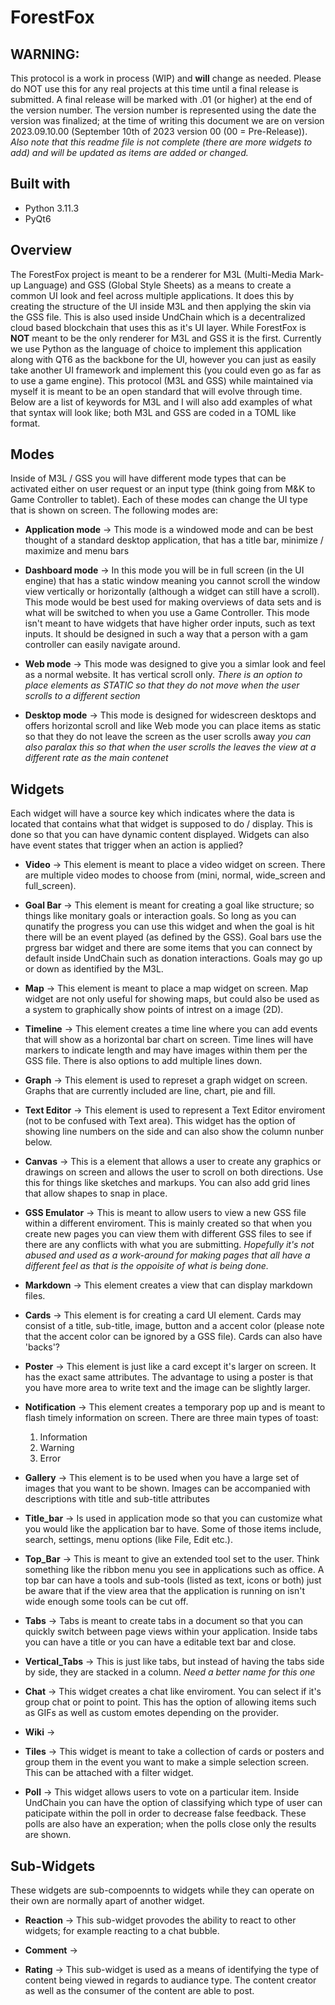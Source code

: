 # ForestFox

## WARNING: 

This protocol is a work in process (WIP) and **will** change as needed. Please do NOT use this for any real projects at this time until a final release is submitted. A final release will be marked with .01 (or higher) at the end of the version number. The version number is represented using the date the version was finalized; at the time of writing this document we are on version 2023.09.10.00 (September 10th of 2023 version 00 (00 = Pre-Release)). *Also note that this readme file is not complete (there are more widgets to add) and will be updated as items are added or changed.* 

## Built with

- Python 3.11.3
- PyQt6

## Overview

The ForestFox project is meant to be a renderer for M3L (Multi-Media Mark-up Language) and GSS (Global Style Sheets) as a means to create a common UI look and feel across multiple applications. It does this by creating the structure of the UI inside M3L and then applying the skin via the GSS file. This is also used inside UndChain which is a decentralized cloud based blockchain that uses this as it's UI layer. While ForestFox is **NOT** meant to be the only renderer for M3L and GSS it is the first. Currently we use Python as the language of choice to implement this application along with QT6 as the backbone for the UI, however you can just as easily take another UI framework and implement this (you could even go as far as to use a game engine). This protocol (M3L and GSS) while maintained via myself it is meant to be an open standard that will evolve through time. Below are a list of keywords for M3L and I will also add examples of what that syntax will look like; both M3L and GSS are coded in a TOML like format.

## Modes

Inside of M3L / GSS you will have different mode types that can be activated either on user request or an input type (think going from M&K to Game Controller to tablet). Each of these modes can change the UI type that is shown on screen. The following modes are:

- **Application mode** -> This mode is a windowed mode and can be best thought of a standard desktop application, that has a title bar, minimize / maximize and menu bars

- **Dashboard mode** -> In this mode you will be in full screen (in the UI engine) that has a static window meaning you cannot scroll the window view vertically or horizontally (although a widget can still have a scroll). This mode would be best used for making overviews of data sets and is what will be switched to when you use a Game Controller. This mode isn't meant to have widgets that have higher order inputs, such as text inputs. It should be designed in such a way that a person with a gam controller can easily navigate around.

- **Web mode** -> This mode was designed to give you a simlar look and feel as a normal website. It has vertical scroll only. *There is an option to place elements as STATIC so that they do not move when the user scrolls to a different section*

- **Desktop mode** -> This mode is designed for widescreen desktops and offers horizontal scroll and like Web mode you can place items as static so that they do not leave the screen as the user scrolls away *you can also paralax this so that when the user scrolls the leaves the view at a different rate as the main contenet*

## Widgets

Each widget will have a source key which indicates where the data is located that contains what that widget is supposed to do / display. This is done so that you can have dynamic content displayed. Widgets can also have event states that trigger when an action is applied?

- **Video** -> This element is meant to place a video widget on screen. There are multiple video modes to choose from (mini, normal, wide_screen and full_screen). 

- **Goal Bar** -> This element is meant for creating a goal like structure; so things like monitary goals or interaction goals. So long as you can qunatify the progress you can use this widget and when the goal is hit there will be an event played (as defined by the GSS). Goal bars use the prgress bar widget and there are some items that you can connect by default inside UndChain such as donation interactions. Goals may go up or down as identified by the M3L.

- **Map** -> This element is meant to place a map widget on screen. Map widget are not only useful for showing maps, but could also be used as a system to graphically show points of intrest on a image (2D). 

- **Timeline** -> This element creates a time line where you can add events that will show as a horizontal bar chart on screen. Time lines will have markers to indicate length and may have images within them per the GSS file. There is also options to add multiple lines down.

- **Graph** -> This element is used to represet a graph widget on screen. Graphs that are currently included are line, chart, pie and fill.

- **Text Editor** -> This element is used to represent a Text Editor enviroment (not to be confused with Text area). This widget has the option of showing line numbers on the side and can also show the column nunber below.

- **Canvas** -> This is a element that allows a user to create any graphics or drawings on screen and allows the user to scroll on both directions. Use this for things like sketches and markups. You can also add grid lines that allow shapes to snap in place.

- **GSS Emulator** -> This is meant to allow users to view a new GSS file within a different enviroment. This is mainly created so that when you create new pages you can view them with different GSS files to see if there are any conflicts with what you are submitting. *Hopefully it's not abused and used as a work-around for making pages that all have a different feel as that is the oppoisite of what is being done.*

- **Markdown** -> This element creates a view that can display markdown files. 

- **Cards** -> This element is for creating a card UI element. Cards may consist of a title, sub-title, image, button and a accent color (please note that the accent color can be ignored by a GSS file). Cards can also have 'backs'?

- **Poster** -> This element is just like a card except it's larger on screen. It has the exact same attributes. The advantage to using a poster is that you have more area to write text and the image can be slightly larger.

- **Notification** -> This element creates a temporary pop up and is meant to flash timely information on screen. There are three main types of toast: 
	1. Information 
	2. Warning 
	3. Error

- **Gallery** -> This element is to be used when you have a large set of images that you want to be shown. Images can be accompanied with descriptions with title and sub-title attributes

- **Title_bar** -> Is used in application mode so that you can customize what you would like the application bar to have. Some of those items include, search, settings, menu options (like File, Edit etc.). 

- **Top_Bar** -> This is meant to give an extended tool set to the user. Think something like the ribbon menu you see in applications such as office. A top bar can have a tools and sub-tools (listed as text, icons or both) just be aware that if the view area that the application is running on isn't wide enough some tools can be cut off. 

- **Tabs** -> Tabs is meant to create tabs in a document so that you can quickly switch between page views within your application. Inside tabs you can have a title or you can have a editable text bar and close.

- **Vertical_Tabs** -> This is just like tabs, but instead of having the tabs side by side, they are stacked in a column. *Need a better name for this one*

- **Chat** -> This widget creates a chat like enviroment. You can select if it's group chat or point to point. This has the option of allowing items such as GIFs as well as custom emotes depending on the provider.

- **Wiki** ->

- **Tiles** -> This widget is meant to take a collection of cards or posters and group them in the event you want to make a simple selection screen. This can be attached with a filter widget.

- **Poll** -> This widget allows users to vote on a particular item. Inside UndChain you can have the option of classifying which type of user can paticipate within the poll in order to decrease false feedback. These polls are also have an experation; when the polls close only the results are shown.

## Sub-Widgets

These widgets are sub-compoennts to widgets while they can operate on their own are normally apart of another widget.

- **Reaction** -> This sub-widget provodes the ability to react to other widgets; for example reacting to a chat bubble.

- **Comment** -> 

- **Rating** -> This sub-widget is used as a means of identifying the type of content being viewed in regards to audiance type. The content creator as well as the consumer of the content are able to post.